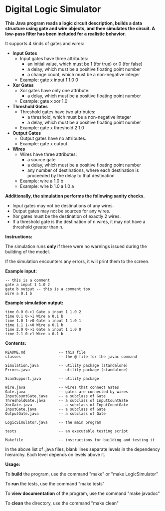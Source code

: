 # Digital Logic Simulator

**This Java program reads a logic circuit description, builds a data structure using gate and wire objects,
and then simulates the circuit. A low-pass filter has been included for a realistic behavior.**

It supports 4 kinds of gates and wires:
- **Input Gates**
    - Input gates have three attributes: 
        - an initial value, which must be 1 (for true) or 0 (for false)
        - a delay, which must be a positive floating point number
        - a change count, which must be a non-negative integer
    - Example: gate x input 1 1.0 0
- **Xor Gates**
    - Xor gates have only one attribute:
        - a delay, which must be a positive floating point number
    - Example: gate x xor 1.0
- **Threshold Gates**
    - Threshold gates have two attributes:
        - a threshold, which must be a non-negative integer
        - a delay, which must be a positive floating point number
    - Example: gate x threshold 2 1.0
- **Output Gates**
    - Output gates have no attributes.
    - Example: gate x output
- **Wires**
    - Wires have three attributes:
        - a source gate
        - a delay, which must be a positive floating point number
        - any number of destinations, where each destination is proceeded by the delay to that destination
    - Example: wire a 1.0 b
    - Example: wire b 1.0 a 1.0 a

**Additionally, the simulation performs the following sanity checks.**
- Input gates may not be destinations of any wires.
- Output gates may not be sources for any wires.
- Xor gates must be the destination of exactly 2 wires.
- If a threshold gate is the destination of n wires, it may not have a threshold greater than n.

**Instructions:**

The simulation runs **only** if there were no warnings issued during the building of the model.

If the simulation encounters any errors, it will print them to the screen.

**Example input:**
```
-- this is a comment
gate a input 1 1.0 2
gate b output -- this is a comment too
wire a 0.1 b
```
**Example simulation output:**
```
time 0.0 0->1 Gate a input 1 1.0 2
time 0.1 0->1 Wire a 0.1 b
time 1.0 1->0 Gate a input 1 1.0 1
time 1.1 1->0 Wire a 0.1 b
time 2.0 0->1 Gate a input 1 1.0 0
time 2.1 0->1 Wire a 0.1 b
```

**Contents:**
```
README.md               -- this file
classes                 -- the @ file for the javac command

Simulation.java         -- utility package (standalone)
Errors.java             -- utility package (standalone)

ScanSupport.java        -- utility package

Wire.java               -- wires that connect Gates
Gate.java               -- gates are connected by wires
InputCountGate.java     -- a subclass of Gate
ThresholdGate.java      -- a subclass of InputCountGate
XorGate.java            -- a subclass of InputCountGate
InputGate.java          -- a subclass of Gate
OutputGate.java         -- a subclass of Gate

LogicSimulator.java     -- the main program

tests                   -- an executable testing script

Makefile                -- instructions for building and testing it
```
In the above list of .java files, blank lines separate levels in the
dependency hierarchy. Each level depends on levels above it.

**Usage:**

To **build** the program, use the command "make" or "make LogicSimulator"

To **run** the tests, use the command "make tests"

To **view documentation** of the program, use the command "make javadoc"

To **clean** the directory, use the command "make clean"

